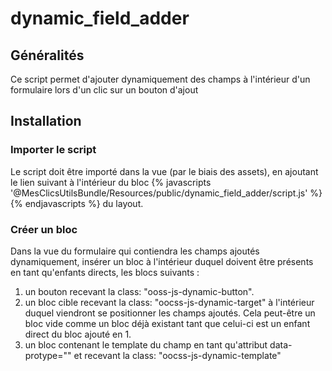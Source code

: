 # dynamic_field_adder
## Généralités
Ce script permet d'ajouter dynamiquement des champs à l'intérieur d'un formulaire lors d'un clic sur un bouton d'ajout
## Installation
### Importer le script
Le script doit être importé dans la vue (par le biais des assets), en ajoutant le lien suivant à l'intérieur du bloc {% javascripts '@MesClicsUtilsBundle/Resources/public/dynamic_field_adder/script.js' %}<script src="{{ asset_url }}"></script>{% endjavascripts %} du layout.
### Créer un bloc
Dans la vue du formulaire qui contiendra les champs ajoutés dynamiquement, insérer un bloc à l'intérieur duquel doivent être présents en tant qu'enfants directs, les blocs suivants :
1. un bouton recevant la class: "ooss-js-dynamic-button".
2. un bloc cible recevant la class: "oocss-js-dynamic-target" à l'intérieur duquel viendront se positionner les champs ajoutés. Cela peut-être un bloc vide comme un bloc déjà existant tant que celui-ci est un enfant direct du bloc ajouté en 1.
3. un bloc contenant le template du champ en tant qu'attribut data-protype="" et recevant la class: "oocss-js-dynamic-template"
